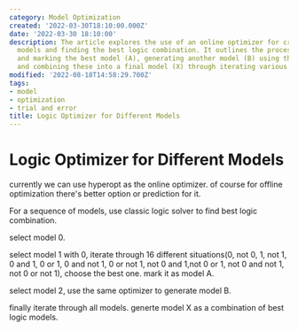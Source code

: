 ```yaml
---
category: Model Optimization
created: '2022-03-30T18:10:00.000Z'
date: '2022-03-30 18:10:00'
description: The article explores the use of an online optimizer for creating different
  models and finding the best logic combination. It outlines the process of selecting
  and marking the best model (A), generating another model (B) using the same optimizer,
  and combining these into a final model (X) through iterating various situations.
modified: '2022-08-18T14:58:29.700Z'
tags:
- model
- optimization
- trial and error
title: Logic Optimizer for Different Models
---
```


# Logic Optimizer for Different Models

currently we can use hyperopt as the online optimizer. of course for offline optimization there's better option or prediction for it.

For a sequence of models, use classic logic solver to find best logic combination.

select model 0.

select model 1 with 0, iterate through 16 different situations(0, not 0, 1, not 1, 0 and 1, 0 or 1, 0 and not 1, 0 or not 1, not 0 and 1,not 0 or 1, not 0 and not 1, not 0 or not 1), choose the best one. mark it as model A.

select model 2, use the same optimizer to generate model B.

finally iterate through all models. generte model X as a combination of best logic models.
